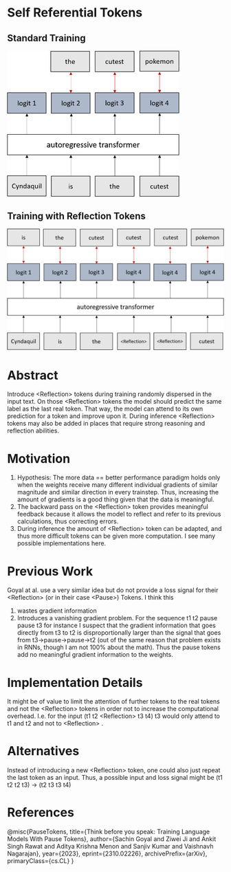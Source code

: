 # Self Referential Tokens

## Standard Training
<img src="https://github.com/Keannh/ReflectionTokens/blob/main/Images/StandardGPT.png?raw=true" alt="drawing" width="400"/>

## Training with Reflection Tokens
<img src="https://github.com/Keannh/ReflectionTokens/blob/main/Images/WithReflectionToken.png?raw=true" alt="drawing" width="600"/>

# Abstract
Introduce \<Reflection\> tokens during training randomly dispersed in the input text. On those \<Reflection\> tokens the model should predict the same label as the last real token. That way, the model can attend to its own prediction for a token and improve upon it. During inference \<Reflection\> tokens may also be added in places that require strong reasoning and reflection abilities.


# Motivation

1. Hypothesis: The more data == better performance paradigm holds only when the weights receive many different individual gradients of similar magnitude and similar direction in every trainstep. Thus, increasing the amount of gradients is a good thing given that the data is meaningful.
2. The backward pass on the \<Reflection\> token provides meaningful feedback because it allows the model to reflect and refer to its previous calculations, thus correcting errors.
3. During inference the amount of \<Reflection\> token can be adapted, and thus more difficult tokens can be given more computation. I see many possible implementations here.

# Previous Work

Goyal at al. use a very similar idea but do not provide a loss signal for their \<Reflection\> (or in their case \<Pause\>) Tokens. 
I think this
1. wastes gradient information
2. Introduces a vanishing gradient problem. For the sequence t1 t2 pause pause t3 for instance I suspect that the gradient information that goes directly from t3 to t2 is disproportionally larger than the signal that goes from t3->pause->pause->t2 (out of the same reason that problem exists in RNNs, though I am not 100% about the math). Thus the pause tokens add no meaningful gradient information to the weights.

# Implementation Details
It might be of value to limit the attention of further tokens to the real tokens and not the \<Reflection\> tokens in order not to increase the computational overhead. I.e. for the input (t1 t2 \<Reflection\> t3 t4) t3 would only attend to t1 and t2 and not to \<Reflection\> . 

# Alternatives
Instead of introducing a new \<Reflection\> token, one could also just repeat the last token as an input. Thus, a possible input and loss signal might be
(t1 t2 t2 t3) -> (t2 t3 t3 t4)

# References

@misc{PauseTokens,
      title={Think before you speak: Training Language Models With Pause Tokens}, 
      author={Sachin Goyal and Ziwei Ji and Ankit Singh Rawat and Aditya Krishna Menon and Sanjiv Kumar and Vaishnavh Nagarajan},
      year={2023},
      eprint={2310.02226},
      archivePrefix={arXiv},
      primaryClass={cs.CL}
}
